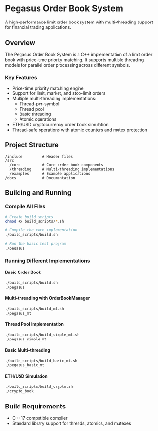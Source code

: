 # Pegasus Order Book System

A high-performance limit order book system with multi-threading support for financial trading applications.

## Overview

The Pegasus Order Book System is a C++ implementation of a limit order book with price-time priority matching. It supports multiple threading models for parallel order processing across different symbols.

### Key Features

- Price-time priority matching engine
- Support for limit, market, and stop-limit orders
- Multiple multi-threading implementations:
  - Thread-per-symbol
  - Thread pool
  - Basic threading
  - Atomic operations
- ETH/USD cryptocurrency order book simulation
- Thread-safe operations with atomic counters and mutex protection

## Project Structure

```
/include         # Header files
/src
  /core          # Core order book components
  /threading     # Multi-threading implementations
  /examples      # Example applications
/docs            # Documentation
```

## Building and Running

### Compile All Files

```bash
# Create build scripts
chmod +x build_scripts/*.sh

# Compile the core implementation
./build_scripts/build.sh

# Run the basic test program
./pegasus
```

### Running Different Implementations

#### Basic Order Book
```bash
./build_scripts/build.sh
./pegasus
```

#### Multi-threading with OrderBookManager
```bash
./build_scripts/build_mt.sh
./pegasus_mt
```

#### Thread Pool Implementation
```bash
./build_scripts/build_simple_mt.sh
./pegasus_simple_mt
```

#### Basic Multi-threading
```bash
./build_scripts/build_basic_mt.sh
./pegasus_basic_mt
```

#### ETH/USD Simulation
```bash
./build_scripts/build_crypto.sh
./crypto_book
```

## Build Requirements

- C++17 compatible compiler
- Standard library support for threads, atomics, and mutexes